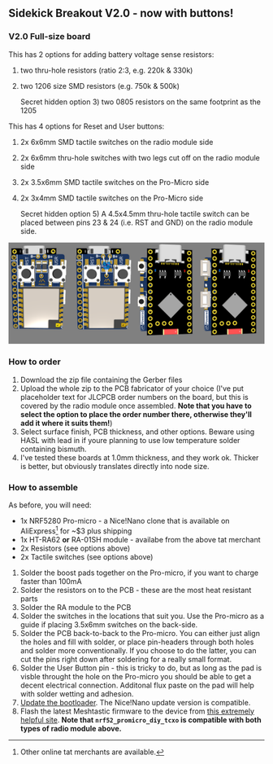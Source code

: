 ## Sidekick Breakout V2.0 - now with buttons!

### V2.0 Full-size board
This has 2 options for adding battery voltage sense resistors:
1) two thru-hole resistors (ratio 2:3, e.g. 220k & 330k)
2) two 1206 size SMD resistors (e.g. 750k & 500k)

   Secret hidden option 3) two 0805 resistors on the same footprint as the 1205


This has 4 options for Reset and User buttons:
1) 2x 6x6mm SMD tactile switches on the radio module side
2) 2x 6x6mm thru-hole switches with two legs cut off on the radio module side
3) 2x 3.5x6mm SMD tactile switches on the Pro-Micro side
4) 2x 3x4mm SMD tactile switches on the Pro-Micro side

   Secret hidden option 5) A 4.5x4.5mm thru-hole tactile switch can be placed between pins 23 & 24 (i.e. RST and GND) on the radio module side.

![Nice-ra sidekick V2.0 button options ](./Sidekick_V2.0.png)

### How to order
1) Download the zip file containing the Gerber files
3) Upload the whole zip to the PCB fabricator of your choice (I've put placeholder text for JLCPCB order numbers on the board, but this is covered by the radio module once assembled. **Note that you have to select the option to place the order number there, otherwise they'll add it where it suits them!**)
4) Select surface finish, PCB thickness, and other options. Beware using HASL with lead in if youre planning to use low temperature solder containing bismuth.
5) I've tested these boards at 1.0mm thickness, and they work ok. Thicker is better, but obviously translates directly into node size.

### How to assemble
As before, you will need:
* 1x NRF5280 Pro-micro - a Nice!Nano clone that is available on AliExpress[^1] for ~$3 plus shipping
* 1x HT-RA62 **or** RA-01SH module - availabe from the above tat merchant
* 2x Resistors (see options above)
* 2x Tactile switches (see options above)

1) Solder the boost pads together on the Pro-micro, if you want to charge faster than 100mA
2) Solder the resistors on to the PCB - these are the most heat resistant parts
3) Solder the RA module to the PCB
4) Solder the switches in the locations that suit you. Use the Pro-micro as a guide if placing 3.5x6mm switches on the back-side.
5) Solder the PCB back-to-back to the Pro-micro. You can either just align the holes and fill with solder, or place pin-headers through both holes and solder more conventionally. If you choose to do the latter, you can cut the pins right down after soldering for a really small format.
6) Solder the User Button pin - this is tricky to do, but as long as the pad is visble throught the hole on the Pro-micro you should be able to get a decent electrical connection. Additonal flux paste on the pad will help with solder wetting and adhesion.
7) [Update the bootloader](https://github.com/adafruit/Adafruit_nRF52_Bootloader/releases). The Nice!Nano update version is compatible.
8) Flash the latest Meshtastic firmware to the device from [this extremely helpful site](https://mrekin.duckdns.org/flasher/). **Note that `nrf52_promicro_diy_tcxo` is compatible with both types of radio module above.**

[^1]: Other online tat merchants are available.
